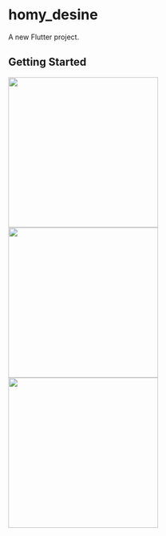 # homy_desine

A new Flutter project.

## Getting Started


<div>
    <img src="https://github.com/saleh-dv20/store-hopping/assets/136103315/1cc1ebf7-ea42-41df-8893-380c8b6fd590" width="300"/>
    <img src="https://github.com/saleh-dv20/store-hopping/assets/136103315/38e02367-c217-465f-aeba-a99ffa88988b" width="300"/>
    <img src="https://github.com/saleh-dv20/store-hopping/assets/136103315/94331e69-4fc3-4cc0-b962-7bb2542da1d6" width="300"/>
</div>

